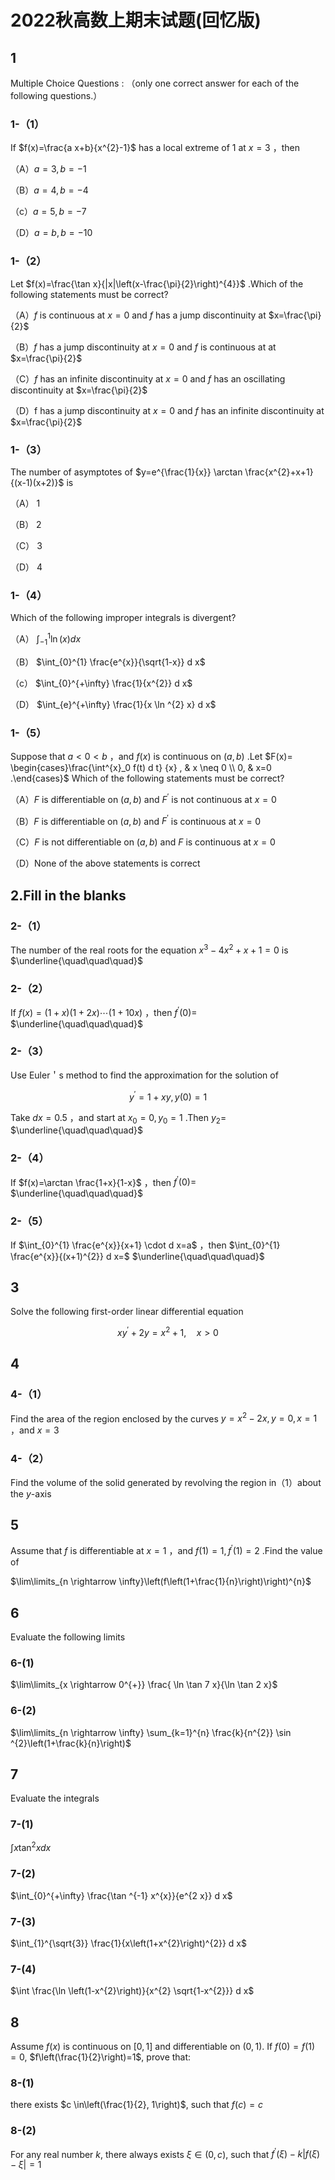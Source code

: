 # 2022秋高数上期末试题(回忆版)

## 1

Multiple Choice Questions : （only one correct answer for each of the following questions.）

### 1-（1）

If $f(x)=\frac{a x+b}{x^{2}-1}$ has a local extreme of 1 at $x=3$ ，then

（A）$a=3, b=-1$

（B）$a=4, b=-4$

（c）$a=5, b=-7$

（D）$a=b, b=-10$

### 1-（2）

Let $f(x)=\frac{\tan x}{|x|\left(x-\frac{\pi}{2}\right)^{4}}$ .Which of the following statements must be correct?

（A）$f$ is continuous at $x=0$ and $f$ has a jump discontinuity at $x=\frac{\pi}{2}$

（B）$f$ has a jump discontinuity at $x=0$ and $f$ is continuous at at $x=\frac{\pi}{2}$

（C）$f$ has an infinite discontinuity at $x=0$ and $f$ has an oscillating discontinuity at $x=\frac{\pi}{2}$

（D）f has a jump discontinuity at $x=0$ and $f$ has an infinite discontinuity at $x=\frac{\pi}{2}$

### 1-（3）

The number of asymptotes of $y=e^{\frac{1}{x}} \arctan \frac{x^{2}+x+1}{(x-1)(x+2)}$ is

（A） 1

（B） 2

（C） 3

（D） 4

### 1-（4）

Which of the following improper integrals is divergent?

（A） $\int_{-1}^{1} \ln (x) d x$

（B） $\int_{0}^{1} \frac{e^{x}}{\sqrt{1-x}} d x$

（c） $\int_{0}^{+\infty} \frac{1}{x^{2}} d x$

（D） $\int_{e}^{+\infty} \frac{1}{x \ln ^{2} x} d x$

### 1-（5）

Suppose that $a<0<b$ ，and $f(x)$ is continuous on $(a, b)$ .Let $F(x)= \begin{cases}\frac{\int^{x}_0 f(t) d t} {x} , & x \neq 0 \\ 0, & x=0 .\end{cases}$ Which of the following statements must be correct?

（A）$F$ is differentiable on $(a, b)$ and $F^{\prime}$ is not continuous at $x=0$

（B）$F$ is differentiable on $(a, b)$ and $F^{\prime}$ is continuous at $x=0$

（C）$F$ is not differentiable on $(a, b)$ and $F$ is continuous at $x=0$

（D）None of the above statements is correct

## 2.Fill in the blanks

### 2-（1）

The number of the real roots for the equation $x^{3}-4 x^{2}+x+1=0$ is $\underline{\quad\quad\quad}$

### 2-（2）

If $f(x)=(1+x)(1+2 x) \cdots(1+10 x)$ ，then $f^{\prime}(0)=$ $\underline{\quad\quad\quad}$

### 2-（3）

Use Euler＇s method to find the approximation for the solution of

$$
y^{\prime}=1+x y, y(0)=1
$$

Take $d x=0.5$ ，and start at $x_{0}=0, y_{0}=1$ .Then $y_{2}=$ $\underline{\quad\quad\quad}$

### 2-（4）

If $f(x)=\arctan \frac{1+x}{1-x}$ ，then $f^{\prime}(0)=$ $\underline{\quad\quad\quad}$

### 2-（5）

If $\int_{0}^{1} \frac{e^{x}}{x+1} \cdot d x=a$ ，then $\int_{0}^{1} \frac{e^{x}}{(x+1)^{2}} d x=$ $\underline{\quad\quad\quad}$

## 3

Solve the following first-order linear differential equation

$$
x y^{\prime}+2 y=x^{2}+1, \quad x>0
$$

## 4

### 4-（1）

Find the area of the region enclosed by the curves $y=x^{2}-2 x, y=0, x=1$ ，and $x=3$

### 4-（2）

Find the volume of the solid generated by revolving the region in（1）about the $y$-axis

## 5

Assume that $f$ is differentiable at $x=1$ ，and $f(1)=1, f^{\prime}(1)=2$ .Find the value of

$\lim\limits_{n \rightarrow \infty}\left(f\left(1+\frac{1}{n}\right)\right)^{n}$

## 6

Evaluate the following limits

### 6-(1)

$\lim\limits_{x \rightarrow 0^{+}} \frac{ \ln \tan 7 x}{\ln \tan 2 x}$

### 6-(2)

$\lim\limits_{n \rightarrow \infty} \sum_{k=1}^{n} \frac{k}{n^{2}} \sin ^{2}\left(1+\frac{k}{n}\right)$

## 7

Evaluate the integrals

### 7-(1)

$\int x \tan ^{2} x d x$

### 7-(2)

$\int_{0}^{+\infty} \frac{\tan ^{-1} x^{x}}{e^{2 x}} d x$

### 7-(3)

$\int_{1}^{\sqrt{3}} \frac{1}{x\left(1+x^{2}\right)^{2}} d x$

### 7-(4)

$\int \frac{\ln \left(1-x^{2}\right)}{x^{2} \sqrt{1-x^{2}}} d x$

## 8

Assume $f(x)$ is continuous on $[0,1]$ and differentiable on $(0,1)$. If $f(0)=f(1)=0$, $f\left(\frac{1}{2}\right)=1$, prove that:

### 8-(1)

there exists $c \in\left(\frac{1}{2}, 1\right)$, such that $f(c)=c$

### 8-(2)

For any real number $k$, there always exists $\xi \in(0, c)$, such that $f^{\prime}(\xi)-k|f(\xi)-\xi|=1$
